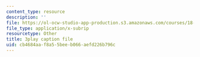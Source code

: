 ```yaml
---
content_type: resource
description: ''
file: https://ol-ocw-studio-app-production.s3.amazonaws.com/courses/18-06sc-linear-algebra-fall-2011/cb4684aaf8a55beeb066aefd226b796c_M0Sa8fLOajA.vtt
file_type: application/x-subrip
resourcetype: Other
title: 3play caption file
uid: cb4684aa-f8a5-5bee-b066-aefd226b796c
---
```

